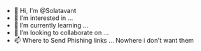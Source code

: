 - 👋 Hi, I’m @Solatavant
- 👀 I’m interested in ...
- 🌱 I’m currently learning ...
- 💞️ I’m looking to collaborate on ...
- 📫 Where to Send Phishing links ... Nowhere i don't want them

<!---
Solatavant/Solatavant is a ✨ special ✨ repository because its `README.md` (this file) appears on your GitHub profile.
You can click the Preview link to take a look at your changes.
--->
